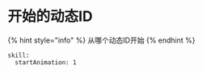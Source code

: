 # 开始的动态ID

{% hint style="info" %}
从哪个动态ID开始
{% endhint %}

```text
skill:
  startAnimation: 1
```

